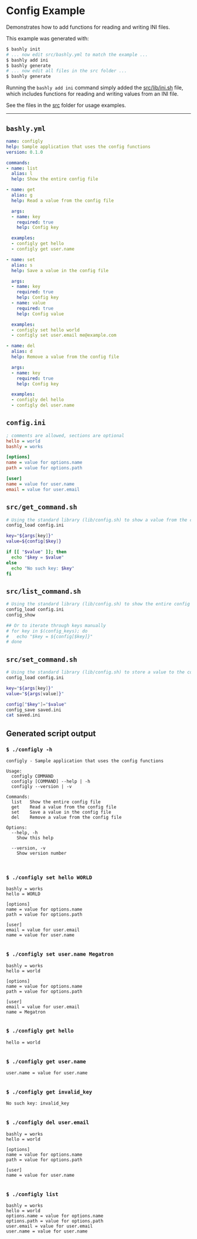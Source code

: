 # Config Example

Demonstrates how to add functions for reading and writing INI files.

This example was generated with:

```bash
$ bashly init
# ... now edit src/bashly.yml to match the example ...
$ bashly add ini
$ bashly generate
# ... now edit all files in the src folder ...
$ bashly generate
```

Running the `bashly add ini` command simply added the
[src/lib/ini.sh](src/lib/ini.sh) file, which includes functions for
reading and writing values from an INI file.

See the files in the [src](src) folder for usage examples.

<!-- include: config.ini src/get_command.sh src/list_command.sh src/set_command.sh src/del_command.sh -->

-----

## `bashly.yml`

```yaml
name: configly
help: Sample application that uses the config functions
version: 0.1.0

commands:
- name: list
  alias: l
  help: Show the entire config file

- name: get
  alias: g
  help: Read a value from the config file

  args:
  - name: key
    required: true
    help: Config key

  examples:
  - configly get hello
  - configly get user.name

- name: set
  alias: s
  help: Save a value in the config file

  args:
  - name: key
    required: true
    help: Config key
  - name: value
    required: true
    help: Config value

  examples:
  - configly set hello world
  - configly set user.email me@example.com

- name: del
  alias: d
  help: Remove a value from the config file

  args:
  - name: key
    required: true
    help: Config key

  examples:
  - configly del hello
  - configly del user.name
```

## `config.ini`

```ini
; comments are allowed, sections are optional
hello = world
bashly = works

[options]
name = value for options.name
path = value for options.path

[user]
name = value for user.name
email = value for user.email

```

## `src/get_command.sh`

```bash
# Using the standard library (lib/config.sh) to show a value from the config
config_load config.ini

key="${args[key]}"
value=${config[$key]}

if [[ "$value" ]]; then
  echo "$key = $value"
else
  echo "No such key: $key"
fi

```

## `src/list_command.sh`

```bash
# Using the standard library (lib/config.sh) to show the entire config file
config_load config.ini
config_show

## Or to iterate through keys manually
# for key in $(config_keys); do 
#   echo "$key = ${config[$key]}"
# done
```

## `src/set_command.sh`

```bash
# Using the standard library (lib/config.sh) to store a value to the config
config_load config.ini

key="${args[key]}"
value="${args[value]}"

config["$key"]="$value"
config_save saved.ini
cat saved.ini

```


## Generated script output

### `$ ./configly -h`

```shell
configly - Sample application that uses the config functions

Usage:
  configly COMMAND
  configly [COMMAND] --help | -h
  configly --version | -v

Commands:
  list   Show the entire config file
  get    Read a value from the config file
  set    Save a value in the config file
  del    Remove a value from the config file

Options:
  --help, -h
    Show this help

  --version, -v
    Show version number



```

### `$ ./configly set hello WORLD`

```shell
bashly = works
hello = WORLD

[options]
name = value for options.name
path = value for options.path

[user]
email = value for user.email
name = value for user.name


```

### `$ ./configly set user.name Megatron`

```shell
bashly = works
hello = world

[options]
name = value for options.name
path = value for options.path

[user]
email = value for user.email
name = Megatron


```

### `$ ./configly get hello`

```shell
hello = world


```

### `$ ./configly get user.name`

```shell
user.name = value for user.name


```

### `$ ./configly get invalid_key`

```shell
No such key: invalid_key


```

### `$ ./configly del user.email`

```shell
bashly = works
hello = world

[options]
name = value for options.name
path = value for options.path

[user]
name = value for user.name


```

### `$ ./configly list`

```shell
bashly = works
hello = world
options.name = value for options.name
options.path = value for options.path
user.email = value for user.email
user.name = value for user.name


```



